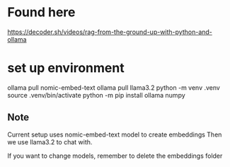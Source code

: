 # Found here

https://decoder.sh/videos/rag-from-the-ground-up-with-python-and-ollama


# set up environment
ollama pull nomic-embed-text
ollama pull llama3.2
python -m venv .venv
source .venv/bin/activate
python -m pip install ollama numpy


## Note
Current setup uses nomic-embed-text model to create embeddings
Then we use llama3.2 to chat with. 

If you want to change models, remember to delete the embeddings folder